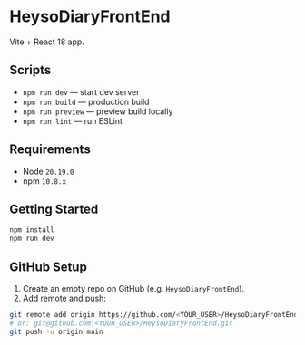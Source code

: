 # HeysoDiaryFrontEnd

Vite + React 18 app.

## Scripts
- `npm run dev` — start dev server
- `npm run build` — production build
- `npm run preview` — preview build locally
- `npm run lint` — run ESLint

## Requirements
- Node `20.19.0`
- npm `10.8.x`

## Getting Started
```bash
npm install
npm run dev
```

## GitHub Setup
1. Create an empty repo on GitHub (e.g. `HeysoDiaryFrontEnd`).
2. Add remote and push:
```bash
git remote add origin https://github.com/<YOUR_USER>/HeysoDiaryFrontEnd.git
# or: git@github.com:<YOUR_USER>/HeysoDiaryFrontEnd.git
git push -u origin main
```
